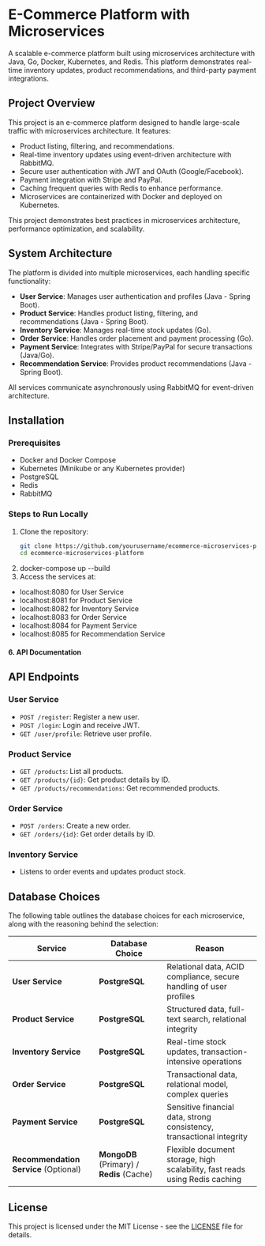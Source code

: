 # E-Commerce Platform with Microservices

A scalable e-commerce platform built using microservices architecture with Java, Go, Docker, Kubernetes, and Redis. This platform demonstrates real-time inventory updates, product recommendations, and third-party payment integrations.

## Project Overview

This project is an e-commerce platform designed to handle large-scale traffic with microservices architecture. It features:

- Product listing, filtering, and recommendations.
- Real-time inventory updates using event-driven architecture with RabbitMQ.
- Secure user authentication with JWT and OAuth (Google/Facebook).
- Payment integration with Stripe and PayPal.
- Caching frequent queries with Redis to enhance performance.
- Microservices are containerized with Docker and deployed on Kubernetes.

This project demonstrates best practices in microservices architecture, performance optimization, and scalability.

## System Architecture

The platform is divided into multiple microservices, each handling specific functionality:

- **User Service**: Manages user authentication and profiles (Java - Spring Boot).
- **Product Service**: Handles product listing, filtering, and recommendations (Java - Spring Boot).
- **Inventory Service**: Manages real-time stock updates (Go).
- **Order Service**: Handles order placement and payment processing (Go).
- **Payment Service**: Integrates with Stripe/PayPal for secure transactions (Java/Go).
- **Recommendation Service**: Provides product recommendations (Java - Spring Boot).
  
All services communicate asynchronously using RabbitMQ for event-driven architecture.

## Installation

### Prerequisites
- Docker and Docker Compose
- Kubernetes (Minikube or any Kubernetes provider)
- PostgreSQL
- Redis
- RabbitMQ

### Steps to Run Locally

1. Clone the repository:
   ```bash
   git clone https://github.com/yourusername/ecommerce-microservices-platform.git
   cd ecommerce-microservices-platform
2. docker-compose up --build
3. Access the services at:
- localhost:8080 for User Service
- localhost:8081 for Product Service
- localhost:8082 for Inventory Service
- localhost:8083 for Order Service
- localhost:8084 for Payment Service
- localhost:8085 for Recommendation Service


#### **6. API Documentation**

## API Endpoints

### User Service
- `POST /register`: Register a new user.
- `POST /login`: Login and receive JWT.
- `GET /user/profile`: Retrieve user profile.

### Product Service
- `GET /products`: List all products.
- `GET /products/{id}`: Get product details by ID.
- `GET /products/recommendations`: Get recommended products.

### Order Service
- `POST /orders`: Create a new order.
- `GET /orders/{id}`: Get order details by ID.

### Inventory Service
- Listens to order events and updates product stock.

## Database Choices

The following table outlines the database choices for each microservice, along with the reasoning behind the selection:

| **Service**              | **Database Choice**          | **Reason**                                                                 |
|--------------------------|------------------------------|-----------------------------------------------------------------------------|
| **User Service**          | **PostgreSQL**               | Relational data, ACID compliance, secure handling of user profiles          |
| **Product Service**       | **PostgreSQL**               | Structured data, full-text search, relational integrity                     |
| **Inventory Service**     | **PostgreSQL**               | Real-time stock updates, transaction-intensive operations                   |
| **Order Service**         | **PostgreSQL**               | Transactional data, relational model, complex queries                       |
| **Payment Service**       | **PostgreSQL**               | Sensitive financial data, strong consistency, transactional integrity       |
| **Recommendation Service** (Optional) | **MongoDB** (Primary) / **Redis** (Cache) | Flexible document storage, high scalability, fast reads using Redis caching |


## License

This project is licensed under the MIT License - see the [LICENSE](LICENSE) file for details.

